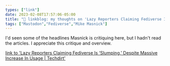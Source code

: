 ```yaml
---
types: ["link"]
date: 2023-02-08T17:57:06-05:00
title: "🔗 linkblog: my thoughts on 'Lazy Reporters Claiming Fediverse Is ‘Slumping,’ Despite Massive Increase In Usage | Techdirt'"
tags: ["Mastodon","Fediverse","Mike Masnick"]
---
```

I'd seen some of the headlines Masnick is critiquing here, but I hadn't read the articles. I appreciate this critique and overview.  
 

[link to 'Lazy Reporters Claiming Fediverse Is ‘Slumping,’ Despite Massive Increase In Usage | Techdirt'](https://www.techdirt.com/2023/02/08/lazy-reporters-claiming-fediverse-is-slumping-despite-massive-increase-in-usage/)
